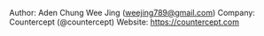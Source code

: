 Author: Aden Chung Wee Jing (weejing789@gmail.com)
Company: Countercept (@countercept)
Website: https://countercept.com